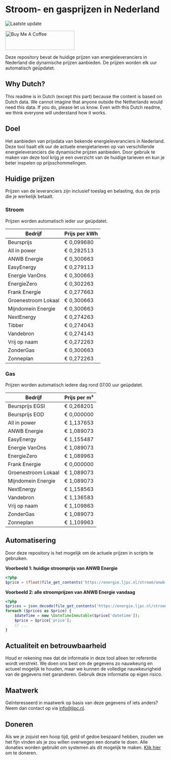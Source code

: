 # Stroom- en gasprijzen in Nederland

![Laatste update](https://img.shields.io/badge/laatste%20update-2024--03--25%2008%3A00%20CET-brightgreen)

<a href="https://www.buymeacoffee.com/Lars-" target="_blank"><img src="https://cdn.buymeacoffee.com/buttons/v2/default-orange.png" alt="Buy Me A Coffee" height="60" style="height: 60px !important;width: 217px !important;" ></a>

Deze repository bevat de huidige prijzen van energieleveranciers in Nederland die dynamische prijzen aanbieden. De prijzen worden elk uur automatisch geüpdatet.

## Why Dutch?

This readme is in Dutch (except this part) because the content is based on Dutch data. We cannot imagine that anyone outside the Netherlands would need this data. If you do, please let us know. Even with this Dutch readme, we think
everyone will understand how it works.

## Doel

Het aanbieden van prijsdata van bekende energieleveranciers in Nederland. Deze tool haalt elk uur de actuele energietarieven op van verschillende energieleveranciers die dynamische prijzen aanbieden. Door gebruik te maken van deze tool
krijg je een overzicht van de huidige tarieven en kun je beter inspelen op prijsschommelingen.

## Huidige prijzen

Prijzen van de leveranciers zijn inclusief toeslag en belasting, dus de prijs die je werkelijk betaalt.

### Stroom

Prijzen worden automatisch ieder uur geüpdatet.

 Bedrijf | Prijs per kWh 
---------|---------------
Beursprijs | € 0,099680
All in power | € 0,282513
ANWB Energie | € 0,300663
EasyEnergy | € 0,279113
Energie VanOns | € 0,300663
EnergieZero | € 0,302263
Frank Energie | € 0,277663
Groenestroom Lokaal | € 0,300663
Mijndomein Energie | € 0,300663
NextEnergy | € 0,274263
Tibber | € 0,274043
Vandebron | € 0,274143
Vrij op naam | € 0,272263
ZonderGas | € 0,300663
Zonneplan | € 0,272263


### Gas

Prijzen worden automatisch iedere dag rond 07.00 uur geüpdatet.

 Bedrijf | Prijs per m³ 
---------|--------------
Beursprijs EGSI | € 0,268201
Beursprijs EOD | € 0,000000
All in power | € 1,137653
ANWB Energie | € 1,089073
EasyEnergy | € 1,155487
Energie VanOns | € 1,089073
EnergieZero | € 1,089963
Frank Energie | € 0,000000
Groenestroom Lokaal | € 1,089073
Mijndomein Energie | € 1,089073
NextEnergy | € 1,158563
Vandebron | € 1,136583
Vrij op naam | € 1,109863
ZonderGas | € 1,089073
Zonneplan | € 1,109963


## Automatisering

Door deze repository is het mogelijk om de actuele prijzen in scripts te gebruiken.

**Voorbeeld 1: huidige stroomprijs van ANWB Energie**

```php
<?php
$price = (float)file_get_contents('https://energie.ljpc.nl/stroom/anwb-energie-nu.txt');

```

**Voorbeeld 2: alle stroomprijzen van ANWB Energie vandaag**

```php
<?php
$prices = json_decode(file_get_contents('https://energie.ljpc.nl/stroom/all-in-power-vandaag.json'),true);
foreach ($prices as $price) {
    $dateTime = new \DateTimeImmutable($price['datetime']);
    $price = $price['price'];
    // ...
}
```

## Actualiteit en betrouwbaarheid

Houd er rekening mee dat de informatie in deze tool alleen ter referentie wordt verstrekt. We doen ons best om de gegevens zo nauwkeurig en actueel mogelijk te houden, maar we kunnen de volledige nauwkeurigheid van de gegevens niet
garanderen. Gebruik deze informatie op eigen risico.

## Maatwerk

Geïnteresseerd in maatwerk op basis van deze gegevens of iets anders? Neem dan contact op
via [info@ljpc.nl](mailto:info@ljpc.nl?subject=Energie%20prijzen).

## Doneren

Als we je zojuist een hoop tijd, geld of gedoe bespaard hebben, zouden we het fijn vinden als je zou willen overwegen een
donatie te doen. Alle donaties worden gebruikt om systemen als dit mogelijk te
maken. [Klik hier](https://www.buymeacoffee.com/Lars-) om te doneren.
